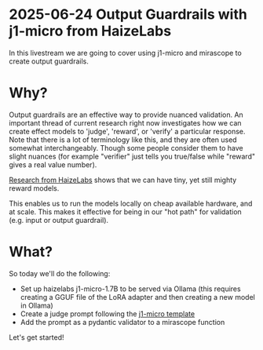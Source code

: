 # 2025-06-24 Output Guardrails with j1-micro from HaizeLabs

In this livestream we are going to cover using j1-micro and mirascope to create output guardrails.

# Why?

Output guardrails are an effective way to provide nuanced validation. An important thread of current research right now investigates
how we can create effect models to 'judge', 'reward', or 'verify' a particular response.
Note that there is a lot of terminology like this, and they are often used somewhat interchangeably. Though some people consider them
to have slight nuances (for example "verifier" just tells you true/false while "reward" gives a real value number).

[Research from HaizeLabs](https://github.com/haizelabs/j1-micro) shows that we can have tiny, yet still mighty reward models.

This enables us to run the models locally on cheap available hardware, and at scale.
This makes it effective for being in our "hot path" for validation (e.g. input or output guardrail).

# What?

So today we'll do the following:

- Set up haizelabs j1-micro-1.7B to be served via Ollama (this requires creating a GGUF file of the LoRA adapter and then creating a new model in Ollama)
- Create a judge prompt following the [j1-micro template](https://huggingface.co/haizelabs/j1-micro-1.7B)
- Add the prompt as a pydantic validator to a mirascope function

Let's get started!
